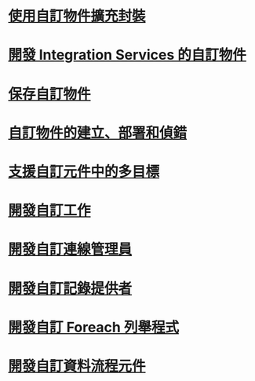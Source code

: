 # [使用自訂物件擴充封裝](extending-packages-with-custom-objects.md)
# [開發 Integration Services 的自訂物件](developing-custom-objects-for-integration-services.md)
# [保存自訂物件](persisting-custom-objects.md)
# [自訂物件的建立、部署和偵錯](building-deploying-and-debugging-custom-objects.md)
# [支援自訂元件中的多目標](support-multi-targeting-in-your-custom-components.md)
# [開發自訂工作](../../integration-services/extending-packages-custom-objects/task/developing-a-custom-task.md)
# [開發自訂連線管理員](../../integration-services/extending-packages-custom-objects/connection-manager/developing-a-custom-connection-manager.md)
# [開發自訂記錄提供者](../../integration-services/extending-packages-custom-objects/log-provider/developing-a-custom-log-provider.md)
# [開發自訂 Foreach 列舉程式](foreach-enumerator/developing-a-custom-foreach-enumerator.md)
# [開發自訂資料流程元件](data-flow/developing-a-custom-data-flow-component.md)
